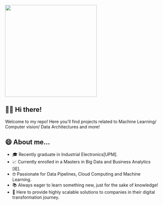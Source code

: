 <img width="300" style="float:center" 
     src="https://i.imgur.com/6mYs6QG.png" />


## 👋🏼 Hi there!

Welcome to my repo! Here you'll find projects related to Machine Learning/ Computer vision/ Data Architectures and more!


## 😄 About me...

* 🎓 Recently graduate in Industrial Electronics[UPM]. 
* 📈 Currently enrolled in a Masters in Big Data and Business Analytics [IE].
* 🤓 Passionate for Data Pipelines, Cloud Computing and Machine Learning.
* 📚 Always eager to learn something new, just for the sake of knowledge!
* 💭 Here to provide highly scalable solutions to companies in their digital transformation journey.

